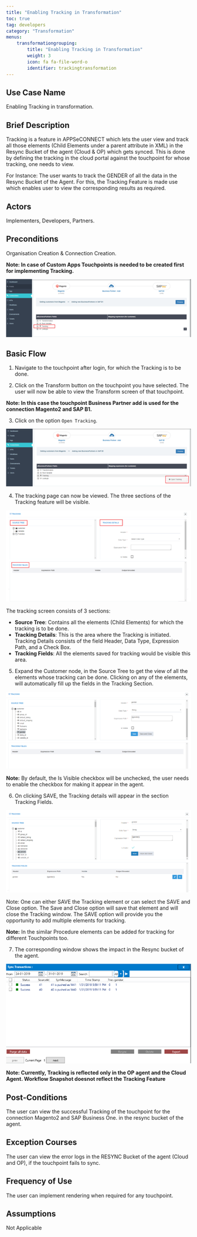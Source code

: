 ```yaml
---
title: "Enabling Tracking in Transformation"
toc: true
tag: developers
category: "Transformation"
menus: 
    transformationgrouping:
        title: "Enabling Tracking in Transformation"
        weight: 3
        icon: fa fa-file-word-o
        identifier: trackingtransformation
---
```


## Use Case Name

Enabling Tracking in transformation.

## Brief Description

Tracking is a feature in APPSeCONNECT which lets the user view and track all those elements (Child Elements under a parent attribute in XML) 
in the Resync Bucket of the agent (Cloud & OP) which gets synced. This is done by defining the tracking in the cloud portal against the 
touchpoint for whose tracking, one needs to view.

For Instance: The user wants to track the GENDER of all the data in the Resync Bucket of the Agent. For this, the Tracking Feature is made use which enables 
user to view the corresponding results as required. 

## Actors

 Implementers, Developers, Partners.

## Preconditions

Organisation Creation & Connection Creation.

**Note: In case of Custom Apps Touchpoints is needed to be created first for implementing Tracking.**

![tracking1](/staticfiles/Transformation/media/tracking1.png)

## Basic Flow

1. Navigate to the touchpoint after login, for which the Tracking is to be done.

2. Click on the Transform button on the touchpoint you have selected. The user will now be able to view 
    the Transform screen of that touchpoint.

**Note: In this case the touchpoint Business Partner add is used for the connection Magento2 and SAP B1.**

3. Click on the option `Open Tracking`.

![tracking2](/staticfiles/Transformation/media/tracking2.png)

4. The tracking page can now be viewed. The three sections of the Tracking feature will be visible.

![tracking3](/staticfiles/Transformation/media/tracking3.png)

The tracking screen consists of 3 sections: 

* **Source Tree**: Contains all the elements (Child Elements) for which the tracking is to be done.
* **Tracking Details**: This is the area where the Tracking is initiated. Tracking Details consists of the 
  field Header, Data Type, Expression Path, and a Check Box. 
* **Tracking Fields**: All the elements saved for tracking would be visible this area. 

5. Expand the Customer node, in the Source Tree to get the view of all the elements whose 
    tracking can be done. Clicking on any of the elements, will automatically fill up the fields in the Tracking Section.

![tracking4](/staticfiles/Transformation/media/tracking4.png)

**Note:** By default, the Is Visible checkbox will be unchecked, the user needs to enable the checkbox for making it 
appear in the agent.

6. On clicking SAVE, the Tracking details will appear in the section Tracking Fields.

![tracking5](/staticfiles/Transformation/media/tracking5.png)

Note: One can either SAVE the Tracking element or can select the SAVE and Close option. 
The Save and Close option will save that element and will close the Tracking window. 
The SAVE option will provide you the opportunity to add multiple elements for tracking.

**Note:** In the similar Procedure elements can be added for tracking for different Touchpoints too.

7. The corresponding window shows the impact in the Resync bucket of the agent.

![tracking6](/staticfiles/Transformation/media/tracking6.png)

**Note: Currently, Tracking is reflected only in the OP agent and the Cloud Agent. Workflow Snapshot doesnot 
reflect the Tracking Feature**

## Post-Conditions
The user can view the successful Tracking of the touchpoint for the connection Magento2 and SAP Business One. in the resync bucket of the agent. 

## Exception Courses
The user can view the error logs in the RESYNC Bucket of the agent (Cloud and OP), if the touchpoint fails to sync.

## Frequency of Use
The user can implement rendering when required for any touchpoint.

## Assumptions 
Not Applicable
